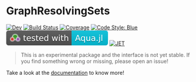 # GraphResolvingSets

<!-- [![Stable](https://img.shields.io/badge/docs-stable-blue.svg)](https://gdalle.github.io/GraphResolvingSets.jl/stable/) -->
[![Dev](https://img.shields.io/badge/docs-dev-blue.svg)](https://gdalle.github.io/GraphResolvingSets.jl/dev/)
[![Build Status](https://github.com/gdalle/GraphResolvingSets.jl/actions/workflows/CI.yml/badge.svg?branch=main)](https://github.com/gdalle/GraphResolvingSets.jl/actions/workflows/CI.yml?query=branch%3Amain)
[![Coverage](https://codecov.io/gh/gdalle/GraphResolvingSets.jl/branch/main/graph/badge.svg)](https://codecov.io/gh/gdalle/GraphResolvingSets.jl)
[![Code Style: Blue](https://img.shields.io/badge/code%20style-blue-4495d1.svg)](https://github.com/invenia/BlueStyle)
[![Aqua QA](https://raw.githubusercontent.com/JuliaTesting/Aqua.jl/master/badge.svg)](https://github.com/JuliaTesting/Aqua.jl)
[![JET](https://img.shields.io/badge/%E2%9C%88%EF%B8%8F%20tested%20with%20-%20JET.jl%20-%20red)](https://github.com/aviatesk/JET.jl)

> This is an experimental package and the interface is not yet stable. If you find something wrong or missing, please open an issue!

Take a look at the [documentation](https://gdalle.github.io/GraphResolvingSets.jl/dev/) to know more!
